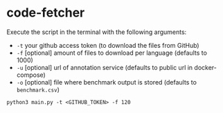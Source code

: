 # code-fetcher

Execute the script in the terminal with the following arguments:
- `-t` your github access token (to download the files from GitHub)
- `-f` [optional] amount of files to download per language (defaults to 1000)
- `-u` [optional] url of annotation service (defaults to public url in docker-compose)
- `-o` [optional] file where benchmark output is stored (defaults to `benchmark.csv`)
```
python3 main.py -t <GITHUB_TOKEN> -f 120
```